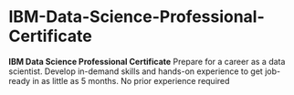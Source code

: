 # IBM-Data-Science-Professional-Certificate
**IBM Data Science Professional Certificate** Prepare for a career as a data scientist. Develop in-demand skills and hands-on experience to get job-ready in as little as 5 months. No prior experience required
